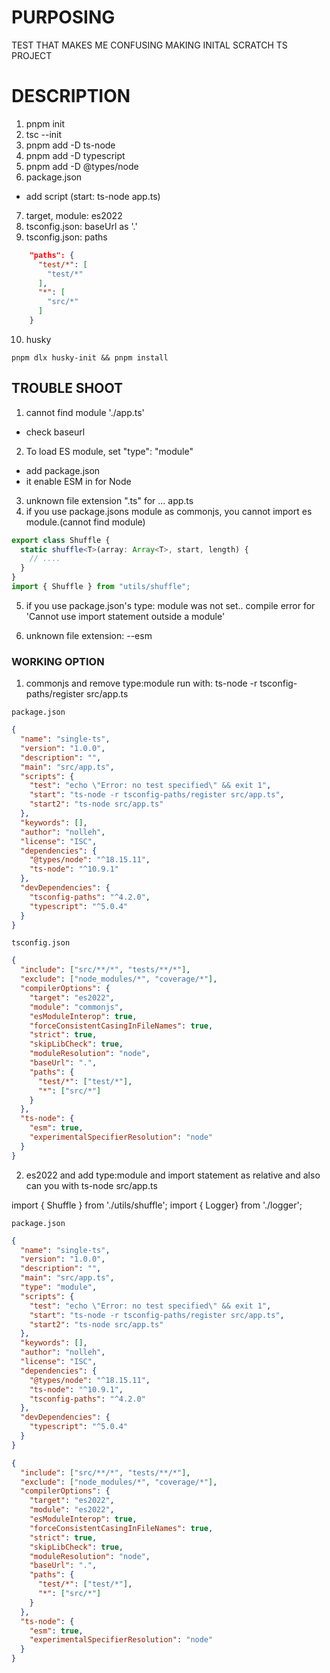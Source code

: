 # PURPOSING

TEST THAT MAKES ME CONFUSING MAKING INITAL SCRATCH TS PROJECT

# DESCRIPTION

1. pnpm init
2. tsc --init
3. pnpm add -D ts-node
4. pnpm add -D typescript
5. pnpm add -D @types/node
6. package.json

- add script (start: ts-node app.ts)

7. target, module: es2022
8. tsconfig.json: baseUrl as '.'
9. tsconfig.json: paths

```json
    "paths": {
      "test/*": [
        "test/*"
      ],
      "*": [
        "src/*"
      ]
    }
```

10. husky

```
pnpm dlx husky-init && pnpm install
```

## TROUBLE SHOOT

1. cannot find module './app.ts'

- check baseurl

2. To load ES module, set "type": "module"

- add package.json
- it enable ESM in for Node

3. unknown file extension ".ts" for ... app.ts
4. if you use package.jsons module as commonjs, you cannot import es module.(cannot find module)

```typescript
export class Shuffle {
  static shuffle<T>(array: Array<T>, start, length) {
    // ....
  }
}
import { Shuffle } from "utils/shuffle";
```

5. if you use package.json's type: module was not set.. compile error for 'Cannot use import statement outside a module'

6. unknown file extension:
   --esm

### WORKING OPTION

1. commonjs and remove type:module
   run with: ts-node -r tsconfig-paths/register src/app.ts

`package.json`

```json
{
  "name": "single-ts",
  "version": "1.0.0",
  "description": "",
  "main": "src/app.ts",
  "scripts": {
    "test": "echo \"Error: no test specified\" && exit 1",
    "start": "ts-node -r tsconfig-paths/register src/app.ts",
    "start2": "ts-node src/app.ts"
  },
  "keywords": [],
  "author": "nolleh",
  "license": "ISC",
  "dependencies": {
    "@types/node": "^18.15.11",
    "ts-node": "^10.9.1"
  },
  "devDependencies": {
    "tsconfig-paths": "^4.2.0",
    "typescript": "^5.0.4"
  }
}
```

`tsconfig.json`

```json
{
  "include": ["src/**/*", "tests/**/*"],
  "exclude": ["node_modules/*", "coverage/*"],
  "compilerOptions": {
    "target": "es2022",
    "module": "commonjs",
    "esModuleInterop": true,
    "forceConsistentCasingInFileNames": true,
    "strict": true,
    "skipLibCheck": true,
    "moduleResolution": "node",
    "baseUrl": ".",
    "paths": {
      "test/*": ["test/*"],
      "*": ["src/*"]
    }
  },
  "ts-node": {
    "esm": true,
    "experimentalSpecifierResolution": "node"
  }
}
```

2. es2022 and add type:module and import statement as relative
   and also can you with ts-node src/app.ts

import { Shuffle } from './utils/shuffle';
import { Logger} from './logger';

`package.json`

```json
{
  "name": "single-ts",
  "version": "1.0.0",
  "description": "",
  "main": "src/app.ts",
  "type": "module",
  "scripts": {
    "test": "echo \"Error: no test specified\" && exit 1",
    "start": "ts-node -r tsconfig-paths/register src/app.ts",
    "start2": "ts-node src/app.ts"
  },
  "keywords": [],
  "author": "nolleh",
  "license": "ISC",
  "dependencies": {
    "@types/node": "^18.15.11",
    "ts-node": "^10.9.1",
    "tsconfig-paths": "^4.2.0"
  },
  "devDependencies": {
    "typescript": "^5.0.4"
  }
}
```

```json
{
  "include": ["src/**/*", "tests/**/*"],
  "exclude": ["node_modules/*", "coverage/*"],
  "compilerOptions": {
    "target": "es2022",
    "module": "es2022",
    "esModuleInterop": true,
    "forceConsistentCasingInFileNames": true,
    "strict": true,
    "skipLibCheck": true,
    "moduleResolution": "node",
    "baseUrl": ".",
    "paths": {
      "test/*": ["test/*"],
      "*": ["src/*"]
    }
  },
  "ts-node": {
    "esm": true,
    "experimentalSpecifierResolution": "node"
  }
}
```
